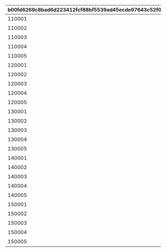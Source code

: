 |b00fd6269c8bad6d223412fcf88bf5539ad45ecde97643c52f0978be981ae1ba|7ac746eae6fd447f09d560b97d8b174daf79d29567561f4479053237cba0fb18|c22576acf802f387ef4c3f45d63241b7b4e24a0ed0728d882aa9c134370a4395|8850158106396b632f34108117c2c0f26794fbe6fa36283bbed6036c08c39dcd|90ecde002833c8008954d0c6d0179f16e74fdd11117e021438ea387b76e9abaa|e6d7b9fdf03deb844614da5026af3fb848dfc956817a27905f5d9bfc2273b888|ac1d051067516c36187f925855dba92d4edc32a0706d8af77c3d43a3b3213add|52b42ea03ca7b1e240eaf3560472e50af91bcbbb93e3a811c6b12711a49c7b8c|
| --- | --- | --- | --- | --- | --- | --- | --- |
|110001|111|通关滴水嘴兽（简单）吧|70000|90110001|0|1|110001|
|110002|112|通关滴水嘴兽（普通）吧|70000|90110002|0|1|110001|
|110003|113|通关滴水嘴兽（困难）吧|70000|90110003|0|1|110001|
|110004|114|通关滴水嘴兽（高难）吧|70000|90110004|0|1|110001|
|110005|115|通关滴水嘴兽（极难）吧|70000|90110005|0|1|110001|
|120001|121|通关法师滴水嘴兽（简单）吧|70000|90120001|0|1|110001|
|120002|122|通关法师滴水嘴兽（普通）吧|70000|90120002|0|1|110001|
|120003|123|通关法师滴水嘴兽（困难）吧|70000|90120003|0|1|110001|
|120004|124|通关法师滴水嘴兽（高难）吧|70000|90120004|0|1|110001|
|120005|125|通关法师滴水嘴兽（极难）吧|70000|90120005|0|1|110001|
|130001|131|通关持盾滴水嘴兽（简单）吧|70000|90130001|0|1|110001|
|130002|132|通关持盾滴水嘴兽（普通）吧|70000|90130002|0|1|110001|
|130003|133|通关持盾滴水嘴兽（困难）吧|70000|90130003|0|1|110001|
|130004|134|通关持盾滴水嘴兽（高难）吧|70000|90130004|0|1|110001|
|130005|135|通关持盾滴水嘴兽（极难）吧|70000|90130005|0|1|110001|
|140001|141|通关滴水嘴兽·炸裂（简单）吧|70000|90140001|0|1|110001|
|140002|142|通关滴水嘴兽·炸裂（普通）吧|70000|90140002|0|1|110001|
|140003|143|通关滴水嘴兽·炸裂（困难）吧|70000|90140003|0|1|110001|
|140004|144|通关滴水嘴兽·炸裂（高难）吧|70000|90140004|0|1|110001|
|140005|145|通关滴水嘴兽·炸裂（极难）吧|70000|90140005|0|1|110001|
|150001|151|通关滴水嘴兽·魔能（简单）吧|70000|90150001|0|1|110001|
|150002|152|通关滴水嘴兽·魔能（普通）吧|70000|90150002|0|1|110001|
|150003|153|通关滴水嘴兽·魔能（困难）吧|70000|90150003|0|1|110001|
|150004|154|通关滴水嘴兽·魔能（高难）吧|70000|90150004|0|1|110001|
|150005|155|通关滴水嘴兽·魔能（极难）吧|70000|90150005|0|1|110001|